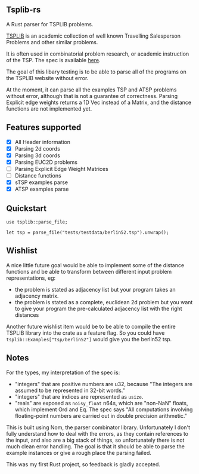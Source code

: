 Tsplib-rs
---------

A Rust parser for TSPLIB problems.

[TSPLIB](http://elib.zib.de/pub/mp-testdata/tsp/tsplib/tsplib.html) is an academic collection of well known Travelling Salesperson Problems and other similar problems.

It is often used in combinatorial problem research, or academic instruction of the TSP. The spec is available [here](http://comopt.ifi.uni-heidelberg.de/software/TSPLIB95/tsp95.pdf).

The goal of this libary testing is to be able to parse all of the programs on the TSPLIB website without error.

At the moment, it can parse all the examples TSP and ATSP problems without error, although that is not a guarantee of correctness. Parsing Explicit edge weights returns a 1D Vec<EdgeWeight> instead of a Matrix, and the distance functions are not implemented yet.

Features supported
-------------

- [x] All Header information
- [x] Parsing 2d coords
- [x] Parsing 3d coords
- [x] Parsing EUC2D problems
- [ ] Parsing Explicit Edge Weight Matrices
- [ ] Distance functions
- [x] sTSP examples parse
- [x] ATSP examples parse

Quickstart
---
```
use tsplib::parse_file;

let tsp = parse_file("tests/testdata/berlin52.tsp").unwrap();
```

Wishlist
--------
A nice little future goal would be able to implement some of the distance functions and be able to transform between
different input problem representations, eg:

* the problem is stated as adjacency list but your program takes an adjacency matrix.
* the problem is stated as a complete, euclidean 2d problem but you want to give your program the pre-calculated adjacency list with the right distances

Another future wishlist item would be to be able to compile the entire TSPLIB library into the crate as a feature flag. So you could have
`tsplib::Examples["tsp/berlin52"]` would give you the berlin52 tsp.

Notes
-----
For the types, my interpretation of the spec is:
* "integers" that are positive numbers are u32, because "The integers are assumed to be represented in 32-bit words."
* "integers" that are indices are represented as `usize`.
* "reals" are exposed as `noisy_float` n64s, which are "non-NaN" floats, which implement Ord and Eq. The spec says "All computations involving floating-point numbers are carried out in double precision arithmetic."

This is built using Nom, the parser combinator library. Unfortunately I don't fully understand how to deal with the errors, as they contain references to the input, and also are a big stack of things, so unfortunately there is not much clean error handling. The goal is that it should be able to parse the example instances or give a rough place the parsing failed.

This was my first Rust project, so feedback is gladly accepted.
